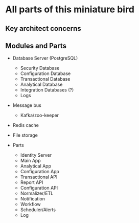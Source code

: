# All parts of this miniature bird

## Key architect concerns

## Modules and Parts
* Database Server (PostgreSQL)
  * Security Database
  * Configuration Database
  * Transactional Database
  * Analytical Database
  * Integration Databases (?)
  * Logs


* Message bus
  * Kafka/zoo-keeper


* Redis cache
* File storage

* Parts
  * Identity Server
  * Main App
  * Analytical App
  * Configuration App
  * Transactional API
  * Report API
  * Configuration API
  * Normalizer/ETL
  * Notification
  * Workflow
  * Scheduler/Alerts
  * Log
